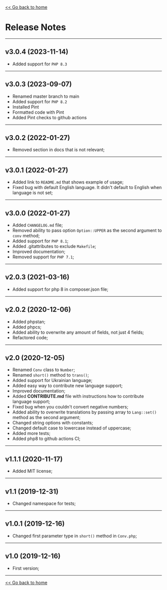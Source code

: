 [<< Go back to home](https://github.com/SerhiiCho/short-number/blob/master/README.md)

# Release Notes

----

## v3.0.4 (2023-11-14)

- Added support for `PHP 8.3`

----

## v3.0.3 (2023-09-07)

- Renamed master branch to main
- Added support for `PHP 8.2`
- Installed Pint
- Formatted code with Pint
- Added Pint checks to github actions

----

## v3.0.2 (2022-01-27)

- Removed section in docs that is not relevant;

----

## v3.0.1 (2022-01-27)

- Added link to `README.md` that shows example of usage;
- Fixed bug with default English language. It didn't default to English when language is not set;

----

## v3.0.0 (2022-01-27)

- Added `CHANGELOG.md` file;
- Removed ability to pass option `Option::UPPER` as the second argument to `conv` method;
- Added support for `PHP 8.1`;
- Added .gitattributes to exclude `Makefile`;
- Improved documentation;
- Removed support for `PHP 7.1`;

----

## v2.0.3 (2021-03-16)

- Added support for php 8 in composer.json file;

----

## v2.0.2 (2020-12-06)

- Added phpstan;
- Added phpcs;
- Added ability to overwrite any amount of fields, not just 4 fields;
- Refactored code;

----

## v2.0 (2020-12-05)

- Renamed `Conv` class to `Number`;
- Renamed `short()` method to `trans()`;
- Added support for Ukrainian language;
- Added easy way to contribute new language support;
- Improved documentation;
- Added **CONTRIBUTE.md** file with instructions how to contribute language support;
- Fixed bug when you couldn't convert negative numbers;
- Added ability to overwrite translations by passing array to `Lang::set()` method as the second argument;
- Changed string options with constants;
- Changed default case to lowercase instead of uppercase;
- Added more tests;
- Added php8 to github actions CI;

----

## v1.1.1 (2020-11-17)

- Added MIT license;

----

## v1.1 (2019-12-31)

- Changed namespace for tests;

----

## v1.0.1 (2019-12-16)

- Changed first parameter type in `short()` method in `Conv.php`;

----

## v1.0 (2019-12-16)

- First version;

----

[<< Go back to home](https://github.com/SerhiiCho/short-number/blob/master/README.md)
